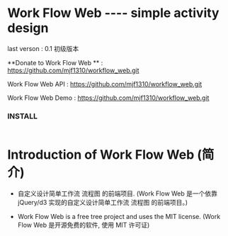 Work Flow Web ---- simple activity design  
============
last verson :  0.1 初级版本


**Donate to Work Flow Web ** : https://github.com/mjf1310/workflow_web.git


Work Flow Web API : https://github.com/mjf1310/workflow_web.git


Work Flow Web Demo : https://github.com/mjf1310/workflow_web.git

### INSTALL
```

```

Introduction of Work Flow Web (简介)
============
* 自定义设计简单工作流 流程图 的前端项目.
(Work Flow Web 是一个依靠 jQuery/d3 实现的自定义设计简单工作流 流程图 的前端项目。)

* Work Flow Web is a free tree project and uses the MIT license. 
(Work Flow Web 是开源免费的软件, 使用 MIT 许可证)

